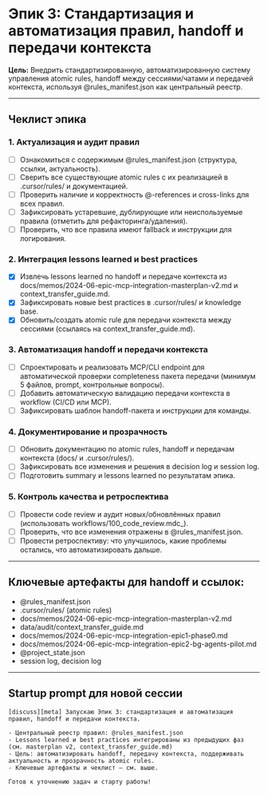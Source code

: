 # Эпик 3: Стандартизация и автоматизация правил, handoff и передачи контекста

**Цель:**
Внедрить стандартизированную, автоматизированную систему управления atomic rules, handoff между сессиями/чатами и передачей контекста, используя @rules_manifest.json как центральный реестр.

---

## Чеклист эпика

### 1. Актуализация и аудит правил
- [ ] Ознакомиться с содержимым @rules_manifest.json (структура, ссылки, актуальность).
- [ ] Сверить все существующие atomic rules с их реализацией в .cursor/rules/ и документацией.
- [ ] Проверить наличие и корректность @-references и cross-links для всех правил.
- [ ] Зафиксировать устаревшие, дублирующие или неиспользуемые правила (отметить для рефакторинга/удаления).
- [ ] Проверить, что все правила имеют fallback и инструкции для логирования.

### 2. Интеграция lessons learned и best practices
- [x] Извлечь lessons learned по handoff и передаче контекста из docs/memos/2024-06-epic-mcp-integration-masterplan-v2.md и context_transfer_guide.md.
- [x] Зафиксировать новые best practices в .cursor/rules/ и knowledge base.
- [x] Обновить/создать atomic rule для передачи контекста между сессиями (ссылаясь на context_transfer_guide.md).

### 3. Автоматизация handoff и передачи контекста
- [ ] Спроектировать и реализовать MCP/CLI endpoint для автоматической проверки completeness пакета передачи (минимум 5 файлов, prompt, контрольные вопросы).
- [ ] Добавить автоматическую валидацию передачи контекста в workflow (CI/CD или MCP).
- [ ] Зафиксировать шаблон handoff-пакета и инструкции для команды.

### 4. Документирование и прозрачность
- [ ] Обновить документацию по atomic rules, handoff и передачам контекста (docs/ и .cursor/rules/).
- [ ] Зафиксировать все изменения и решения в decision log и session log.
- [ ] Подготовить summary и lessons learned по результатам эпика.

### 5. Контроль качества и ретроспектива
- [ ] Провести code review и аудит новых/обновлённых правил (использовать workflows/100_code_review.mdc_).
- [ ] Проверить, что все изменения отражены в @rules_manifest.json.
- [ ] Провести ретроспективу: что улучшилось, какие проблемы остались, что автоматизировать дальше.

---

## Ключевые артефакты для handoff и ссылок:
- @rules_manifest.json
- .cursor/rules/ (atomic rules)
- docs/memos/2024-06-epic-mcp-integration-masterplan-v2.md
- data/audit/context_transfer_guide.md
- docs/memos/2024-06-epic-mcp-integration-epic1-phase0.md
- docs/memos/2024-06-epic-mcp-integration-epic2-bg-agents-pilot.md
- @project_state.json
- session log, decision log

---

## Startup prompt для новой сессии

```
[discuss][meta] Запускаю Эпик 3: стандартизация и автоматизация правил, handoff и передачи контекста.

- Центральный реестр правил: @rules_manifest.json
- Lessons learned и best practices интегрированы из предыдущих фаз (см. masterplan v2, context_transfer_guide.md)
- Цель: автоматизировать handoff, передачу контекста, поддерживать актуальность и прозрачность atomic rules.
- Ключевые артефакты и чеклист — см. выше.

Готов к уточнению задач и старту работы!
``` 